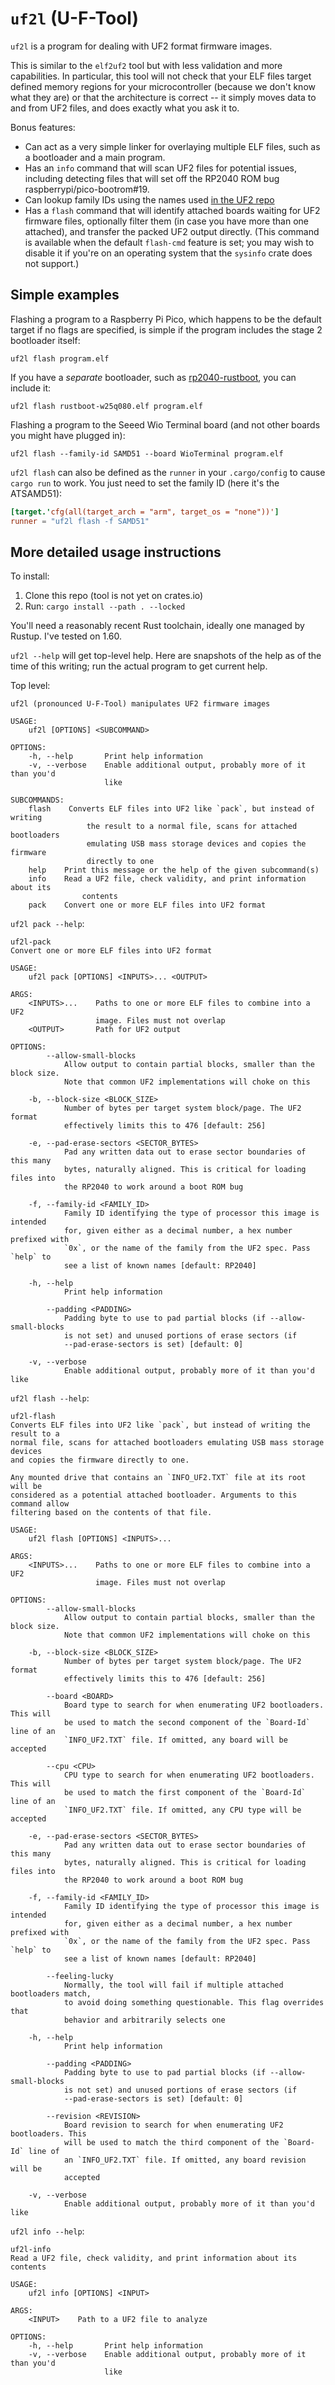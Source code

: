 # `uf2l` (U-F-Tool)

`uf2l` is a program for dealing with UF2 format firmware images.

This is similar to the `elf2uf2` tool but with less validation and more
capabilities. In particular, this tool will not check that your ELF files
target defined memory regions for your microcontroller (because we don't
know what they are) or that the architecture is correct -- it simply moves
data to and from UF2 files, and does exactly what you ask it to.

Bonus features:

- Can act as a very simple linker for overlaying multiple ELF files, such as a
  bootloader and a main program.
- Has an `info` command that will scan UF2 files for potential issues, including
  detecting files that will set off the RP2040 ROM bug
  raspberrypi/pico-bootrom#19.
- Can lookup family IDs using the names used [in the UF2 repo][uf2-families]
- Has a `flash` command that will identify attached boards waiting for UF2
  firmware files, optionally filter them (in case you have more than one
  attached), and transfer the packed UF2 output directly. (This command is
  available when the default `flash-cmd` feature is set; you may wish to disable
  it if you're on an operating system that the `sysinfo` crate does not
  support.)

## Simple examples

Flashing a program to a Raspberry Pi Pico, which happens to be the default
target if no flags are specified, is simple if the program includes the stage 2
bootloader itself:

```
uf2l flash program.elf
```

If you have a _separate_ bootloader, such as [rp2040-rustboot], you can include
it:

```
uf2l flash rustboot-w25q080.elf program.elf
```

Flashing a program to the Seeed Wio Terminal board (and not other boards you
might have plugged in):

```
uf2l flash --family-id SAMD51 --board WioTerminal program.elf
```

`uf2l flash` can also be defined as the `runner` in your `.cargo/config` to
cause `cargo run` to work. You just need to set the family ID (here it's the
ATSAMD51):

```toml
[target.'cfg(all(target_arch = "arm", target_os = "none"))']
runner = "uf2l flash -f SAMD51"
```

## More detailed usage instructions

To install:

1. Clone this repo (tool is not yet on crates.io)
2. Run: `cargo install --path . --locked`

You'll need a reasonably recent Rust toolchain, ideally one managed by Rustup.
I've tested on 1.60.

`uf2l --help` will get top-level help. Here are snapshots of the help as of the
time of this writing; run the actual program to get current help.

Top level:

```
uf2l (pronounced U-F-Tool) manipulates UF2 firmware images

USAGE:
    uf2l [OPTIONS] <SUBCOMMAND>

OPTIONS:
    -h, --help       Print help information
    -v, --verbose    Enable additional output, probably more of it than you'd
                     like

SUBCOMMANDS:
    flash    Converts ELF files into UF2 like `pack`, but instead of writing
                 the result to a normal file, scans for attached bootloaders
                 emulating USB mass storage devices and copies the firmware
                 directly to one
    help    Print this message or the help of the given subcommand(s)
    info    Read a UF2 file, check validity, and print information about its
                contents
    pack    Convert one or more ELF files into UF2 format
```

`uf2l pack --help`:

```
uf2l-pack 
Convert one or more ELF files into UF2 format

USAGE:
    uf2l pack [OPTIONS] <INPUTS>... <OUTPUT>

ARGS:
    <INPUTS>...    Paths to one or more ELF files to combine into a UF2
                   image. Files must not overlap
    <OUTPUT>       Path for UF2 output

OPTIONS:
        --allow-small-blocks
            Allow output to contain partial blocks, smaller than the block size.
            Note that common UF2 implementations will choke on this

    -b, --block-size <BLOCK_SIZE>
            Number of bytes per target system block/page. The UF2 format
            effectively limits this to 476 [default: 256]

    -e, --pad-erase-sectors <SECTOR_BYTES>
            Pad any written data out to erase sector boundaries of this many
            bytes, naturally aligned. This is critical for loading files into
            the RP2040 to work around a boot ROM bug

    -f, --family-id <FAMILY_ID>
            Family ID identifying the type of processor this image is intended
            for, given either as a decimal number, a hex number prefixed with
            `0x`, or the name of the family from the UF2 spec. Pass `help` to
            see a list of known names [default: RP2040]

    -h, --help
            Print help information

        --padding <PADDING>
            Padding byte to use to pad partial blocks (if --allow-small-blocks
            is not set) and unused portions of erase sectors (if
            --pad-erase-sectors is set) [default: 0]

    -v, --verbose
            Enable additional output, probably more of it than you'd like
```

`uf2l flash --help`:

```
uf2l-flash 
Converts ELF files into UF2 like `pack`, but instead of writing the result to a
normal file, scans for attached bootloaders emulating USB mass storage devices
and copies the firmware directly to one.

Any mounted drive that contains an `INFO_UF2.TXT` file at its root will be
considered as a potential attached bootloader. Arguments to this command allow
filtering based on the contents of that file.

USAGE:
    uf2l flash [OPTIONS] <INPUTS>...

ARGS:
    <INPUTS>...    Paths to one or more ELF files to combine into a UF2
                   image. Files must not overlap

OPTIONS:
        --allow-small-blocks
            Allow output to contain partial blocks, smaller than the block size.
            Note that common UF2 implementations will choke on this

    -b, --block-size <BLOCK_SIZE>
            Number of bytes per target system block/page. The UF2 format
            effectively limits this to 476 [default: 256]

        --board <BOARD>
            Board type to search for when enumerating UF2 bootloaders. This will
            be used to match the second component of the `Board-Id` line of an
            `INFO_UF2.TXT` file. If omitted, any board will be accepted

        --cpu <CPU>
            CPU type to search for when enumerating UF2 bootloaders. This will
            be used to match the first component of the `Board-Id` line of an
            `INFO_UF2.TXT` file. If omitted, any CPU type will be accepted

    -e, --pad-erase-sectors <SECTOR_BYTES>
            Pad any written data out to erase sector boundaries of this many
            bytes, naturally aligned. This is critical for loading files into
            the RP2040 to work around a boot ROM bug

    -f, --family-id <FAMILY_ID>
            Family ID identifying the type of processor this image is intended
            for, given either as a decimal number, a hex number prefixed with
            `0x`, or the name of the family from the UF2 spec. Pass `help` to
            see a list of known names [default: RP2040]

        --feeling-lucky
            Normally, the tool will fail if multiple attached bootloaders match,
            to avoid doing something questionable. This flag overrides that
            behavior and arbitrarily selects one

    -h, --help
            Print help information

        --padding <PADDING>
            Padding byte to use to pad partial blocks (if --allow-small-blocks
            is not set) and unused portions of erase sectors (if
            --pad-erase-sectors is set) [default: 0]

        --revision <REVISION>
            Board revision to search for when enumerating UF2 bootloaders. This
            will be used to match the third component of the `Board-Id` line of
            an `INFO_UF2.TXT` file. If omitted, any board revision will be
            accepted

    -v, --verbose
            Enable additional output, probably more of it than you'd like
```

`uf2l info --help`:

```
uf2l-info 
Read a UF2 file, check validity, and print information about its contents

USAGE:
    uf2l info [OPTIONS] <INPUT>

ARGS:
    <INPUT>    Path to a UF2 file to analyze

OPTIONS:
    -h, --help       Print help information
    -v, --verbose    Enable additional output, probably more of it than you'd
                     like
```

[uf2-families]: https://github.com/microsoft/uf2/blob/master/utils/uf2families.json
[rp2040-rustboot]: https://github.com/cbiffle/rp2040-rustboot/
